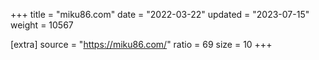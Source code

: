 +++
title = "miku86.com"
date = "2022-03-22"
updated = "2023-07-15"
weight = 10567

[extra]
source = "https://miku86.com/"
ratio = 69
size = 10
+++
